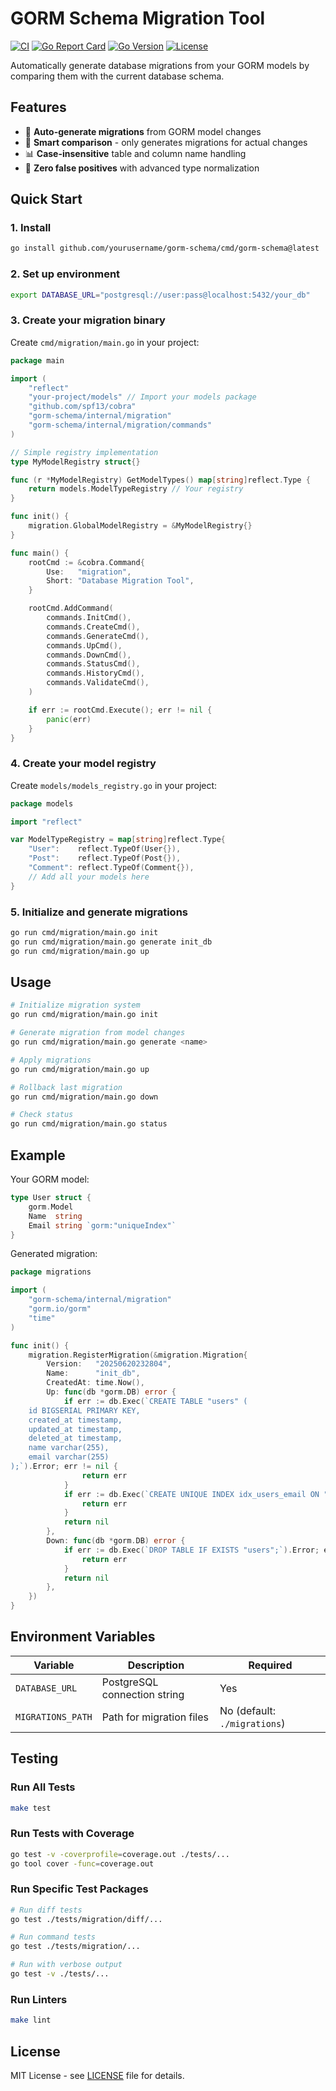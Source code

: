 # GORM Schema Migration Tool

[![CI](https://github.com/beesaferoot/gorm-schema/workflows/CI/badge.svg)](https://github.com/beesaferoot/gorm-schema/actions)
[![Go Report Card](https://goreportcard.com/badge/github.com/beesaferoot/gorm-schema)](https://goreportcard.com/report/github.com/beesaferoot/gorm-schema)
[![Go Version](https://img.shields.io/github/go-mod/go-version/beesaferoot/gorm-schema)](https://go.dev/)
[![License](https://img.shields.io/badge/License-MIT-blue.svg)](LICENSE)

Automatically generate database migrations from your GORM models by comparing them with the current database schema.

## Features

- 🔄 **Auto-generate migrations** from GORM model changes
- 🎯 **Smart comparison** - only generates migrations for actual changes
- 📊 **Case-insensitive** table and column name handling
- 🚀 **Zero false positives** with advanced type normalization

## Quick Start

### 1. Install

```bash
go install github.com/yourusername/gorm-schema/cmd/gorm-schema@latest
```

### 2. Set up environment

```bash
export DATABASE_URL="postgresql://user:pass@localhost:5432/your_db"
```

### 3. Create your migration binary

Create `cmd/migration/main.go` in your project:

```go
package main

import (
    "reflect"
    "your-project/models" // Import your models package
    "github.com/spf13/cobra"
    "gorm-schema/internal/migration"
    "gorm-schema/internal/migration/commands"
)

// Simple registry implementation
type MyModelRegistry struct{}

func (r *MyModelRegistry) GetModelTypes() map[string]reflect.Type {
    return models.ModelTypeRegistry // Your registry
}

func init() {
    migration.GlobalModelRegistry = &MyModelRegistry{}
}

func main() {
    rootCmd := &cobra.Command{
        Use:   "migration",
        Short: "Database Migration Tool",
    }

    rootCmd.AddCommand(
        commands.InitCmd(),
        commands.CreateCmd(),
        commands.GenerateCmd(),
        commands.UpCmd(),
        commands.DownCmd(),
        commands.StatusCmd(),
        commands.HistoryCmd(),
        commands.ValidateCmd(),
    )

    if err := rootCmd.Execute(); err != nil {
        panic(err)
    }
}
```

### 4. Create your model registry

Create `models/models_registry.go` in your project:

```go
package models

import "reflect"

var ModelTypeRegistry = map[string]reflect.Type{
    "User":    reflect.TypeOf(User{}),
    "Post":    reflect.TypeOf(Post{}),
    "Comment": reflect.TypeOf(Comment{}),
    // Add all your models here
}
```

### 5. Initialize and generate migrations

```bash
go run cmd/migration/main.go init
go run cmd/migration/main.go generate init_db
go run cmd/migration/main.go up
```

## Usage

```bash
# Initialize migration system
go run cmd/migration/main.go init

# Generate migration from model changes
go run cmd/migration/main.go generate <name>

# Apply migrations
go run cmd/migration/main.go up

# Rollback last migration
go run cmd/migration/main.go down

# Check status
go run cmd/migration/main.go status
```

## Example

Your GORM model:

```go
type User struct {
    gorm.Model
    Name  string
    Email string `gorm:"uniqueIndex"`
}
```

Generated migration:

```go
package migrations

import (
    "gorm-schema/internal/migration"
    "gorm.io/gorm"
    "time"
)

func init() {
    migration.RegisterMigration(&migration.Migration{
        Version:   "20250620232804",
        Name:      "init_db",
        CreatedAt: time.Now(),
        Up: func(db *gorm.DB) error {
            if err := db.Exec(`CREATE TABLE "users" (
    id BIGSERIAL PRIMARY KEY,
    created_at timestamp,
    updated_at timestamp,
    deleted_at timestamp,
    name varchar(255),
    email varchar(255)
);`).Error; err != nil {
                return err
            }
            if err := db.Exec(`CREATE UNIQUE INDEX idx_users_email ON "users"(email);`).Error; err != nil {
                return err
            }
            return nil
        },
        Down: func(db *gorm.DB) error {
            if err := db.Exec(`DROP TABLE IF EXISTS "users";`).Error; err != nil {
                return err
            }
            return nil
        },
    })
}
```

## Environment Variables

| Variable          | Description                  | Required                     |
| ----------------- | ---------------------------- | ---------------------------- |
| `DATABASE_URL`    | PostgreSQL connection string | Yes                          |
| `MIGRATIONS_PATH` | Path for migration files     | No (default: `./migrations`) |

## Testing

### Run All Tests

```bash
make test
```

### Run Tests with Coverage

```bash
go test -v -coverprofile=coverage.out ./tests/...
go tool cover -func=coverage.out
```

### Run Specific Test Packages

```bash
# Run diff tests
go test ./tests/migration/diff/...

# Run command tests
go test ./tests/migration/...

# Run with verbose output
go test -v ./tests/...
```

### Run Linters

```bash
make lint
```

## License

MIT License - see [LICENSE](LICENSE) file for details.

